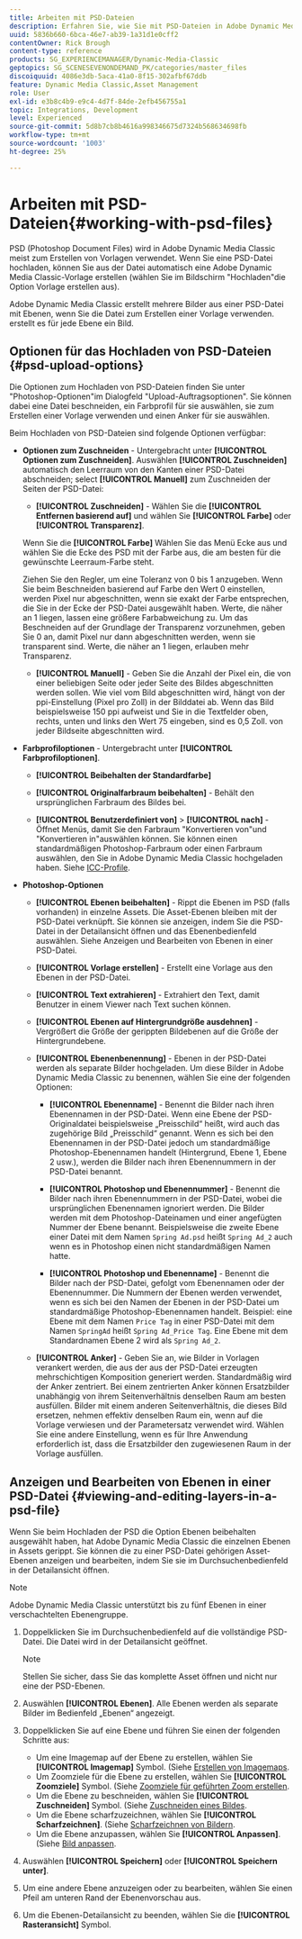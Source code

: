 ```yaml
---
title: Arbeiten mit PSD-Dateien
description: Erfahren Sie, wie Sie mit PSD-Dateien in Adobe Dynamic Media Classic arbeiten.
uuid: 5836b660-6bca-46e7-ab39-1a31d1e0cff2
contentOwner: Rick Brough
content-type: reference
products: SG_EXPERIENCEMANAGER/Dynamic-Media-Classic
geptopics: SG_SCENESEVENONDEMAND_PK/categories/master_files
discoiquuid: 4086e3db-5aca-41a0-8f15-302afbf67ddb
feature: Dynamic Media Classic,Asset Management
role: User
exl-id: e3b8c4b9-e9c4-4d7f-84de-2efb456755a1
topic: Integrations, Development
level: Experienced
source-git-commit: 5d8b7cb8b4616a998346675d7324b568634698fb
workflow-type: tm+mt
source-wordcount: '1003'
ht-degree: 25%

---
```


# Arbeiten mit PSD-Dateien{#working-with-psd-files}

<!--   USED TO BE AN OPTION UNDER COLOR PROFILE OPTIONS * **Convert To sRGB (default)** - Converts to sRGB (Standard Red Green Blue). sRGB is the recommended color space for displaying images on web pages. -->

PSD (Photoshop Document Files) wird in Adobe Dynamic Media Classic meist zum Erstellen von Vorlagen verwendet. Wenn Sie eine PSD-Datei hochladen, können Sie aus der Datei automatisch eine Adobe Dynamic Media Classic-Vorlage erstellen (wählen Sie im Bildschirm &quot;Hochladen&quot;die Option Vorlage erstellen aus).

Adobe Dynamic Media Classic erstellt mehrere Bilder aus einer PSD-Datei mit Ebenen, wenn Sie die Datei zum Erstellen einer Vorlage verwenden. erstellt es für jede Ebene ein Bild.

## Optionen für das Hochladen von PSD-Dateien {#psd-upload-options}

Die Optionen zum Hochladen von PSD-Dateien finden Sie unter &quot;Photoshop-Optionen&quot;im Dialogfeld &quot;Upload-Auftragsoptionen&quot;. Sie können dabei eine Datei beschneiden, ein Farbprofil für sie auswählen, sie zum Erstellen einer Vorlage verwenden und einen Anker für sie auswählen.

Beim Hochladen von PSD-Dateien sind folgende Optionen verfügbar:

* **Optionen zum Zuschneiden** - Untergebracht unter **[!UICONTROL Optionen zum Zuschneiden]**. Auswählen **[!UICONTROL Zuschneiden]** automatisch den Leerraum von den Kanten einer PSD-Datei abschneiden; select **[!UICONTROL Manuell]** zum Zuschneiden der Seiten der PSD-Datei:

   * **[!UICONTROL Zuschneiden]** - Wählen Sie die **[!UICONTROL Entfernen basierend auf]** und wählen Sie **[!UICONTROL Farbe]** oder **[!UICONTROL Transparenz]**.

  Wenn Sie die **[!UICONTROL Farbe]** Wählen Sie das Menü Ecke aus und wählen Sie die Ecke des PSD mit der Farbe aus, die am besten für die gewünschte Leerraum-Farbe steht.

  Ziehen Sie den Regler, um eine Toleranz von 0 bis 1 anzugeben. Wenn Sie beim Beschneiden basierend auf Farbe den Wert 0 einstellen, werden Pixel nur abgeschnitten, wenn sie exakt der Farbe entsprechen, die Sie in der Ecke der PSD-Datei ausgewählt haben. Werte, die näher an 1 liegen, lassen eine größere Farbabweichung zu. Um das Beschneiden auf der Grundlage der Transparenz vorzunehmen, geben Sie 0 an, damit Pixel nur dann abgeschnitten werden, wenn sie transparent sind. Werte, die näher an 1 liegen, erlauben mehr Transparenz.

   * **[!UICONTROL Manuell]** - Geben Sie die Anzahl der Pixel ein, die von einer beliebigen Seite oder jeder Seite des Bildes abgeschnitten werden sollen. Wie viel vom Bild abgeschnitten wird, hängt von der ppi-Einstellung (Pixel pro Zoll) in der Bilddatei ab. Wenn das Bild beispielsweise 150 ppi aufweist und Sie in die Textfelder oben, rechts, unten und links den Wert 75 eingeben, sind es 0,5 Zoll. von jeder Bildseite abgeschnitten wird.

* **Farbprofiloptionen** - Untergebracht unter **[!UICONTROL Farbprofiloptionen]**.

   * **[!UICONTROL Beibehalten der Standardfarbe]**

   * **[!UICONTROL Originalfarbraum beibehalten]** - Behält den ursprünglichen Farbraum des Bildes bei.

   * **[!UICONTROL Benutzerdefiniert von]** > **[!UICONTROL nach]** - Öffnet Menüs, damit Sie den Farbraum &quot;Konvertieren von&quot;und &quot;Konvertieren in&quot;auswählen können. Sie können einen standardmäßigen Photoshop-Farbraum oder einen Farbraum auswählen, den Sie in Adobe Dynamic Media Classic hochgeladen haben. Siehe [ICC-Profile](/help/using/icc-profiles.md).

* **Photoshop-Optionen**

   * **[!UICONTROL Ebenen beibehalten]** - Rippt die Ebenen im PSD (falls vorhanden) in einzelne Assets. Die Asset-Ebenen bleiben mit der PSD-Datei verknüpft. Sie können sie anzeigen, indem Sie die PSD-Datei in der Detailansicht öffnen und das Ebenenbedienfeld auswählen. Siehe Anzeigen und Bearbeiten von Ebenen in einer PSD-Datei.

   * **[!UICONTROL Vorlage erstellen]** - Erstellt eine Vorlage aus den Ebenen in der PSD-Datei.

   * **[!UICONTROL Text extrahieren]** - Extrahiert den Text, damit Benutzer in einem Viewer nach Text suchen können.

   * **[!UICONTROL Ebenen auf Hintergrundgröße ausdehnen]** - Vergrößert die Größe der gerippten Bildebenen auf die Größe der Hintergrundebene.

   * **[!UICONTROL Ebenenbenennung]** - Ebenen in der PSD-Datei werden als separate Bilder hochgeladen. Um diese Bilder in Adobe Dynamic Media Classic zu benennen, wählen Sie eine der folgenden Optionen:

      * **[!UICONTROL Ebenenname]** - Benennt die Bilder nach ihren Ebenennamen in der PSD-Datei. Wenn eine Ebene der PSD-Originaldatei beispielsweise „Preisschild“ heißt, wird auch das zugehörige Bild „Preisschild“ genannt. Wenn es sich bei den Ebenennamen in der PSD-Datei jedoch um standardmäßige Photoshop-Ebenennamen handelt (Hintergrund, Ebene 1, Ebene 2 usw.), werden die Bilder nach ihren Ebenennummern in der PSD-Datei benannt. <!-- not their default layer names -->

      * **[!UICONTROL Photoshop und Ebenennummer]** - Benennt die Bilder nach ihren Ebenennummern in der PSD-Datei, wobei die ursprünglichen Ebenennamen ignoriert werden. Die Bilder werden mit dem Photoshop-Dateinamen und einer angefügten Nummer der Ebene benannt. Beispielsweise die zweite Ebene einer Datei mit dem Namen `Spring Ad.psd` heißt `Spring Ad_2` auch wenn es in Photoshop einen nicht standardmäßigen Namen hatte.

      * **[!UICONTROL Photoshop und Ebenenname]** - Benennt die Bilder nach der PSD-Datei, gefolgt vom Ebenennamen oder der Ebenennummer. Die Nummern der Ebenen werden verwendet, wenn es sich bei den Namen der Ebenen in der PSD-Datei um standardmäßige Photoshop-Ebenennamen handelt. Beispiel: eine Ebene mit dem Namen `Price Tag` in einer PSD-Datei mit dem Namen `SpringAd` heißt `Spring Ad_Price Tag`. Eine Ebene mit dem Standardnamen Ebene 2 wird als `Spring Ad_2`.

   * **[!UICONTROL Anker]** - Geben Sie an, wie Bilder in Vorlagen verankert werden, die aus der aus der PSD-Datei erzeugten mehrschichtigen Komposition generiert werden. Standardmäßig wird der Anker zentriert. Bei einem zentrierten Anker können Ersatzbilder unabhängig von ihrem Seitenverhältnis denselben Raum am besten ausfüllen. Bilder mit einem anderen Seitenverhältnis, die dieses Bild ersetzen, nehmen effektiv denselben Raum ein, wenn auf die Vorlage verwiesen und der Parametersatz verwendet wird. Wählen Sie eine andere Einstellung, wenn es für Ihre Anwendung erforderlich ist, dass die Ersatzbilder den zugewiesenen Raum in der Vorlage ausfüllen.

## Anzeigen und Bearbeiten von Ebenen in einer PSD-Datei {#viewing-and-editing-layers-in-a-psd-file}

Wenn Sie beim Hochladen der PSD die Option Ebenen beibehalten ausgewählt haben, hat Adobe Dynamic Media Classic die einzelnen Ebenen in Assets gerippt. Sie können die zu einer PSD-Datei gehörigen Asset-Ebenen anzeigen und bearbeiten, indem Sie sie im Durchsuchenbedienfeld in der Detailansicht öffnen.

>[!NOTE]
>
>Adobe Dynamic Media Classic unterstützt bis zu fünf Ebenen in einer verschachtelten Ebenengruppe.

1. Doppelklicken Sie im Durchsuchenbedienfeld auf die vollständige PSD-Datei. Die Datei wird in der Detailansicht geöffnet.

   >[!NOTE]
   >
   >Stellen Sie sicher, dass Sie das komplette Asset öffnen und nicht nur eine der PSD-Ebenen.

1. Auswählen **[!UICONTROL Ebenen]**. Alle Ebenen werden als separate Bilder im Bedienfeld „Ebenen“ angezeigt.
1. Doppelklicken Sie auf eine Ebene und führen Sie einen der folgenden Schritte aus:

   * Um eine Imagemap auf der Ebene zu erstellen, wählen Sie **[!UICONTROL Imagemap]** Symbol. (Siehe [Erstellen von Imagemaps](creating-image-maps.md#creating_image_maps).
   * Um Zoomziele für die Ebene zu erstellen, wählen Sie **[!UICONTROL Zoomziele]** Symbol. (Siehe [Zoomziele für geführten Zoom erstellen](creating-zoom-targets-guided-zoom.md#creating_zoom_targets_for_guided_zoom).
   * Um die Ebene zu beschneiden, wählen Sie **[!UICONTROL Zuschneiden]** Symbol. (Siehe [Zuschneiden eines Bildes](cropping-image.md#cropping_an_image).
   * Um die Ebene scharfzuzeichnen, wählen Sie **[!UICONTROL Scharfzeichnen]**. (Siehe [Scharfzeichnen von Bildern](sharpening-image.md#sharpening_an_image).
   * Um die Ebene anzupassen, wählen Sie **[!UICONTROL Anpassen]**. (Siehe [Bild anpassen](adjusting-image.md#adjusting_an_image).

1. Auswählen **[!UICONTROL Speichern]** oder **[!UICONTROL Speichern unter]**.
1. Um eine andere Ebene anzuzeigen oder zu bearbeiten, wählen Sie einen Pfeil am unteren Rand der Ebenenvorschau aus.
1. Um die Ebenen-Detailansicht zu beenden, wählen Sie die **[!UICONTROL Rasteransicht]** Symbol.
